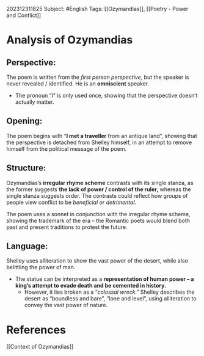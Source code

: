 202312311825
Subject: #English
Tags: [[Ozymandias]], [[Poetry - Power and Conflict]]

# Analysis of Ozymandias

## Perspective:

The poem is written from the *first person perspective*, but the speaker is never revealed / identified. He is an **omniscient** speaker.
 - The pronoun “I” is only used once, showing that the perspective doesn’t actually matter.
## Opening:
The poem begins with “**I met a traveller** from an antique land”, showing that the perspective is detached from Shelley himself, in an attempt to remove himself from the political message of the poem.

## Structure:

Ozymandias’s **irregular rhyme scheme** contrasts with its single stanza, as the former suggests **the lack of power / control of the ruler,** whereas the single stanza suggests order. The contrasts could reflect how groups of people view conflict to be *beneficial or detrimental*.

The poem uses a sonnet in conjunction with the irregular rhyme scheme, showing the trademark of the era – the Romantic poets would blend both past and present traditions to protest the future.

## Language:

Shelley uses alliteration to show the vast power of the desert, while also belittling the power of man.
- The statue can be interpreted as a **representation of human power – a king’s attempt to evade death and be cemented in history.**
	- However, it lies broken as a “*colossal wreck*.”
Shelley describes the desert as “boundless and bare”, “lone and level”, using alliteration to convey the vast power of nature.

# **References**

[[Context of Ozymandias]]